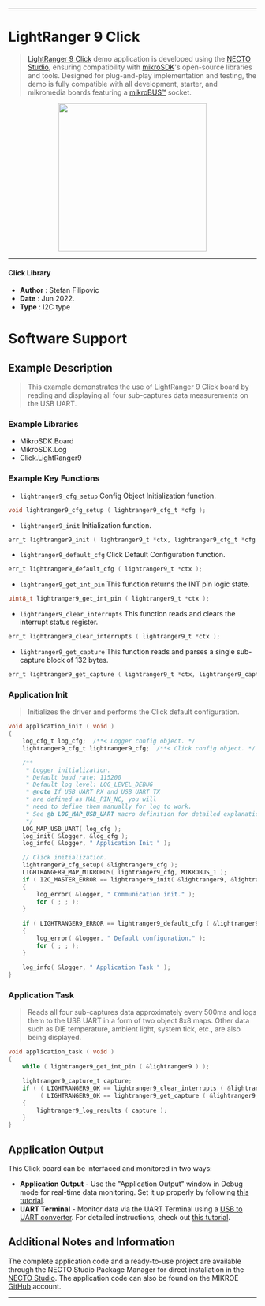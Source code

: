 
---
# LightRanger 9 Click

> [LightRanger 9 Click](https://www.mikroe.com/?pid_product=MIKROE-5237) demo application is developed using
the [NECTO Studio](https://www.mikroe.com/necto), ensuring compatibility with [mikroSDK](https://www.mikroe.com/mikrosdk)'s
open-source libraries and tools. Designed for plug-and-play implementation and testing, the demo is fully compatible with
all development, starter, and mikromedia boards featuring a [mikroBUS&trade;](https://www.mikroe.com/mikrobus) socket.

<p align="center">
  <img src="https://www.mikroe.com/?pid_product=MIKROE-5237&image=1" height=300px>
</p>

---

#### Click Library

- **Author**        : Stefan Filipovic
- **Date**          : Jun 2022.
- **Type**          : I2C type

# Software Support

## Example Description

> This example demonstrates the use of LightRanger 9 Click board by reading and displaying all four sub-captures data measurements on the USB UART.

### Example Libraries

- MikroSDK.Board
- MikroSDK.Log
- Click.LightRanger9

### Example Key Functions

- `lightranger9_cfg_setup` Config Object Initialization function.
```c
void lightranger9_cfg_setup ( lightranger9_cfg_t *cfg );
```

- `lightranger9_init` Initialization function.
```c
err_t lightranger9_init ( lightranger9_t *ctx, lightranger9_cfg_t *cfg );
```

- `lightranger9_default_cfg` Click Default Configuration function.
```c
err_t lightranger9_default_cfg ( lightranger9_t *ctx );
```

- `lightranger9_get_int_pin` This function returns the INT pin logic state.
```c
uint8_t lightranger9_get_int_pin ( lightranger9_t *ctx );
```

- `lightranger9_clear_interrupts` This function reads and clears the interrupt status register.
```c
err_t lightranger9_clear_interrupts ( lightranger9_t *ctx );
```

- `lightranger9_get_capture` This function reads and parses a single sub-capture block of 132 bytes.
```c
err_t lightranger9_get_capture ( lightranger9_t *ctx, lightranger9_capture_t *capture );
```

### Application Init

> Initializes the driver and performs the Click default configuration.

```c
void application_init ( void )
{
    log_cfg_t log_cfg;  /**< Logger config object. */
    lightranger9_cfg_t lightranger9_cfg;  /**< Click config object. */

    /** 
     * Logger initialization.
     * Default baud rate: 115200
     * Default log level: LOG_LEVEL_DEBUG
     * @note If USB_UART_RX and USB_UART_TX 
     * are defined as HAL_PIN_NC, you will 
     * need to define them manually for log to work. 
     * See @b LOG_MAP_USB_UART macro definition for detailed explanation.
     */
    LOG_MAP_USB_UART( log_cfg );
    log_init( &logger, &log_cfg );
    log_info( &logger, " Application Init " );

    // Click initialization.
    lightranger9_cfg_setup( &lightranger9_cfg );
    LIGHTRANGER9_MAP_MIKROBUS( lightranger9_cfg, MIKROBUS_1 );
    if ( I2C_MASTER_ERROR == lightranger9_init( &lightranger9, &lightranger9_cfg ) ) 
    {
        log_error( &logger, " Communication init." );
        for ( ; ; );
    }
    
    if ( LIGHTRANGER9_ERROR == lightranger9_default_cfg ( &lightranger9 ) )
    {
        log_error( &logger, " Default configuration." );
        for ( ; ; );
    }
    
    log_info( &logger, " Application Task " );
}
```

### Application Task

> Reads all four sub-captures data approximately every 500ms and logs them to the USB UART
in a form of two object 8x8 maps. Other data such as DIE temperature, ambient light, system tick, etc., are also being displayed.

```c
void application_task ( void )
{
    while ( lightranger9_get_int_pin ( &lightranger9 ) );

    lightranger9_capture_t capture;
    if ( ( LIGHTRANGER9_OK == lightranger9_clear_interrupts ( &lightranger9 ) ) && 
         ( LIGHTRANGER9_OK == lightranger9_get_capture ( &lightranger9, &capture ) ) )
    {
        lightranger9_log_results ( capture );
    }
}
```

## Application Output

This Click board can be interfaced and monitored in two ways:
- **Application Output** - Use the "Application Output" window in Debug mode for real-time data monitoring.
Set it up properly by following [this tutorial](https://www.youtube.com/watch?v=ta5yyk1Woy4).
- **UART Terminal** - Monitor data via the UART Terminal using
a [USB to UART converter](https://www.mikroe.com/click/interface/usb?interface*=uart,uart). For detailed instructions,
check out [this tutorial](https://help.mikroe.com/necto/v2/Getting%20Started/Tools/UARTTerminalTool).

## Additional Notes and Information

The complete application code and a ready-to-use project are available through the NECTO Studio Package Manager for 
direct installation in the [NECTO Studio](https://www.mikroe.com/necto). The application code can also be found on
the MIKROE [GitHub](https://github.com/MikroElektronika/mikrosdk_click_v2) account.

---
